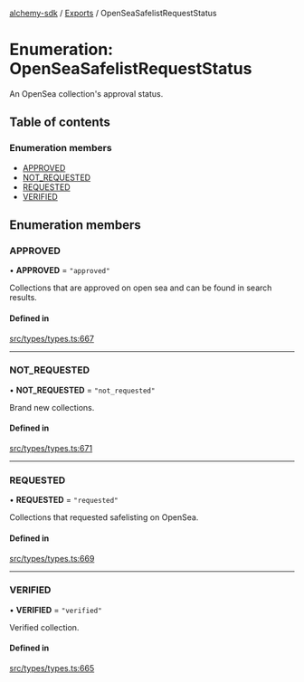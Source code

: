 [alchemy-sdk](../README.md) / [Exports](../modules.md) / OpenSeaSafelistRequestStatus

# Enumeration: OpenSeaSafelistRequestStatus

An OpenSea collection's approval status.

## Table of contents

### Enumeration members

- [APPROVED](OpenSeaSafelistRequestStatus.md#approved)
- [NOT\_REQUESTED](OpenSeaSafelistRequestStatus.md#not_requested)
- [REQUESTED](OpenSeaSafelistRequestStatus.md#requested)
- [VERIFIED](OpenSeaSafelistRequestStatus.md#verified)

## Enumeration members

### APPROVED

• **APPROVED** = `"approved"`

Collections that are approved on open sea and can be found in search results.

#### Defined in

[src/types/types.ts:667](https://github.com/alchemyplatform/alchemy-sdk-js/blob/8f119ad1/src/types/types.ts#L667)

___

### NOT\_REQUESTED

• **NOT\_REQUESTED** = `"not_requested"`

Brand new collections.

#### Defined in

[src/types/types.ts:671](https://github.com/alchemyplatform/alchemy-sdk-js/blob/8f119ad1/src/types/types.ts#L671)

___

### REQUESTED

• **REQUESTED** = `"requested"`

Collections that requested safelisting on OpenSea.

#### Defined in

[src/types/types.ts:669](https://github.com/alchemyplatform/alchemy-sdk-js/blob/8f119ad1/src/types/types.ts#L669)

___

### VERIFIED

• **VERIFIED** = `"verified"`

Verified collection.

#### Defined in

[src/types/types.ts:665](https://github.com/alchemyplatform/alchemy-sdk-js/blob/8f119ad1/src/types/types.ts#L665)
